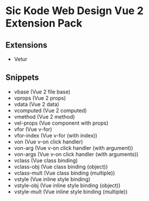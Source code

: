 # **Sic Kode Web Design** Vue 2 Extension Pack

## Extensions

- Vetur

## Snippets

- vbase (Vue 2 file base)
- vprops (Vue 2 props)
- vdata (Vue 2 data)
- vcomputed (Vue 2 computed)
- vmethod (Vue 2 method)
- vel-props (Vue component with props)
- vfor (Vue v-for)
- vfor-index (Vue v-for (with index))
- von (Vue v-on click handler)
- von-arg (Vue v-on click handler (with argument))
- von-args (Vue v-on click handler (with arguments))
- vclass (Vue class binding)
- vclass-obj (Vue class binding (object))
- vclass-mult (Vue class binding (multiple))
- vstyle (Vue inline style binding)
- vstyle-obj (Vue inline style binding (object))
- vstyle-mult (Vue inline style binding (multiple))
